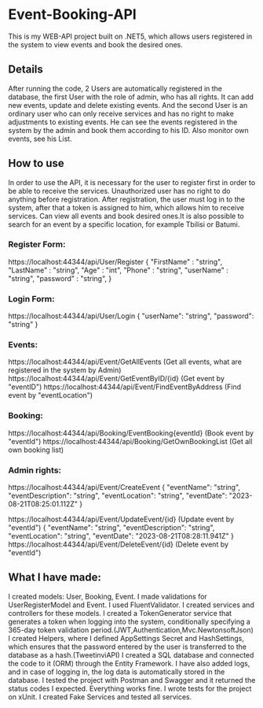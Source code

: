 # Event-Booking-API
This is my WEB-API project built on .NET5, which allows users registered in the system to view events and book the desired ones.
## Details
After running the code, 2 Users are automatically registered in the database, the first User with the role of admin, who has all rights. It can add new events, update and delete existing events.
And the second User is an ordinary user who can only receive services and has no right to make adjustments to existing events. He can see the events registered in the system by the admin and book them according to his ID. Also monitor own events, see his List.
## How to use
In order to use the API, it is necessary for the user to register first in order to be able to receive the services. Unauthorized user has no right to do anything before registration.
After registration, the user must log in to the system, after that a token is assigned to him, which allows him to receive services. Can view all events and book desired ones.It is also possible to search for an event by a specific location, for example Tbilisi or Batumi.

### Register Form:
https://localhost:44344/api/User/Register
{
"FirstName" : "string",
"LastName" : "string",
"Age" : "int",
"Phone" : "string",
"userName" : "string",
"password" : "string",
}

### Login Form:
https://localhost:44344/api/User/Login
{
  "userName": "string",
  "password": "string"
}

### Events:
https://localhost:44344/api/Event/GetAllEvents   (Get all events, what are registered in the system by Admin)
https://localhost:44344/api/Event/GetEventByID/{id}   (Get event by "eventID")
https://localhost:44344/api/Event/FindEventByAddress   (Find event by "eventLocation")

### Booking:
https://localhost:44344/api/Booking/EventBooking{eventId} (Book event by "eventId")
https://localhost:44344/api/Booking/GetOwnBookingList  (Get all own booking list)

### Admin rights:
https://localhost:44344/api/Event/CreateEvent
{
  "eventName": "string",
  "eventDescription": "string",
  "eventLocation": "string",
  "eventDate": "2023-08-21T08:25:01.112Z"
}

https://localhost:44344/api/Event/UpdateEvent/{id}   (Update event by "eventId")
{
  "eventName": "string",
  "eventDescription": "string",
  "eventLocation": "string",
  "eventDate": "2023-08-21T08:28:11.941Z"
}
https://localhost:44344/api/Event/DeleteEvent/{id}   (Delete event by "eventId")

## What I have made:
I created models: User, Booking, Event.
I made validations for UserRegisterModel and Event. I used FluentValidator.
I created services and controllers for these models.
I created a TokenGenerator service that generates a token when logging into the system, conditionally specifying a 365-day token validation period.(JWT,Authentication,Mvc.NewtonsoftJson)
I created Helpers, where I defined AppSettings Secret and HashSettings, which ensures that the password entered by the user is transferred to the database as a hash.(TweetinviAPI)
I created a SQL database and connected the code to it (ORM) through the Entity Framework. I have also added logs, and in case of logging in, the log data is automatically stored in the database.
I tested the project with Postman and Swagger and it returned the status codes I expected. Everything works fine.
I wrote tests for the project on xUnit. I created Fake Services and tested all services.
